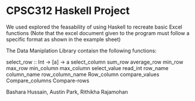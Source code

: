 # CPSC312 Haskell Project

We used explored the feasability of using Haskell to recreate basic Excel functions (Note that the excel document given to the program must follow a specific format as shown in the example sheet)

The Data Maniplation Library contaisn the following functions:

select_row :: Int -> [a] -> a
select_column
sum_row
average_row
min_row
max_row
min_column
max_column
select_value
read_int
row_name
column_name
row_column_name
Row_column
compare_values
Compare_columns
Compare-rows


Bashara Hussain, Austin Park, Rithikha Rajamohan
